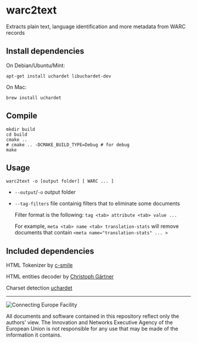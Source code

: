 # warc2text
Extracts plain text, language identification and more metadata from WARC records

## Install dependencies
On Debian/Ubuntu/Mint:
```
apt-get install uchardet libuchardet-dev
```
On Mac:
```
brew install uchardet
```

## Compile
```
mkdir build
cd build
cmake ..
# cmake .. -DCMAKE_BUILD_TYPE=Debug # for debug
make
```
## Usage
```
warc2text -o [output folder] [ WARC ... ]
```
* `--output`/`-o` output folder
* `--tag-filters` file containig filters that to eliminate some documents

  Filter format is the following: `tag <tab> attribute <tab> value ...`
  
  For example, `meta <tab> name <tab> translation-stats` will remove documents that contain `<meta name="translation-stats" ... >`

## Included dependencies
HTML Tokenizer by [c-smile](https://www.codeproject.com/Articles/14076/Fast-and-Compact-HTML-XML-Scanner-Tokenizer)

HTML entities decoder by [Christoph Gärtner](https://bitbucket.org/cggaertner/cstuff/src/master/entities.c)

Charset detection [uchardet](https://www.freedesktop.org/wiki/Software/uchardet/)

___

![Connecting Europe Facility](https://www.paracrawl.eu/images/logo_en_cef273x39.png)

All documents and software contained in this repository reflect only the authors' view. The Innovation and Networks Executive Agency of the European Union is not responsible for any use that may be made of the information it contains.
